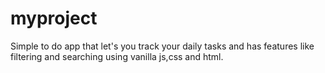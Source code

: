 # myproject
Simple to do app that let's you track your 
daily tasks and has features like filtering 
and searching using vanilla js,css and html.
